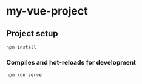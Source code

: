 # my-vue-project

## Project setup

```
npm install
```

### Compiles and hot-reloads for development

```
npm run serve
```
